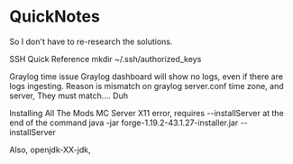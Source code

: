 # QuickNotes
So I don't have to re-research the solutions.

SSH Quick Reference
mkdir ~/.ssh/authorized_keys

Graylog time issue
Graylog dashboard will show no logs, even if there are logs ingesting.
Reason is mismatch on graylog server.conf time zone, and server,
They must match.... Duh

Installing All The Mods  MC Server
X11 error, requires --installServer at the end of the command
java -jar forge-1.19.2-43.1.27-installer.jar --installServer

Also, openjdk-XX-jdk, 
